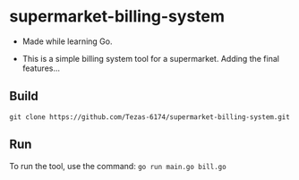 # supermarket-billing-system

- Made while learning Go.

- This is a simple billing system tool for a supermarket. Adding the final features...


## Build
```git clone https://github.com/Tezas-6174/supermarket-billing-system.git```

## Run
To run the tool, use the command:
```go run main.go bill.go```
